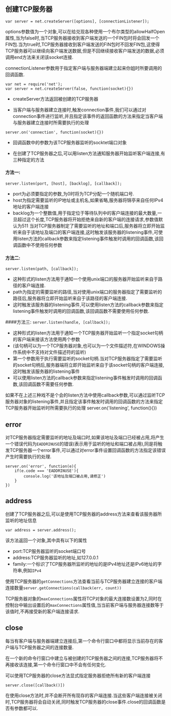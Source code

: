 ## 创建TCP服务器
`var server = net.createServer([options], [connectionListener]);`

options参数值为一个对象,可以在给兑现各种使用一个布尔类型的allowHalfOpen属性,当为false时,当TCP服务器接收到客户端发送的一个FIN包时将会回发一个FIN包.当为true时,TCP服务器接收到客户端发送的FIN包时不回发FIN包,这使得TCP服务器可以继续向客户端发送数据,但是不回继续接收客户端发送的数据,必须调用end方法来关闭该socket连接.

connectionListener参数用于指定客户端与服务器端建立起来你姐时所要调用的回调函数.

```
var net = require('net');
var server = net.createServer(false, function(socket){})
```
+ createServer方法返回被创建的TCP服务器

+ 当客户端与服务器建立连接时,触发connection事件,我们可以通过对connection事件进行监听,并且指定该事件的返回函数的方法来指定当客户端与服务器建立连接时所需要执行的处理

`server.on('connection', function(socket){})`
+ 回调函数中的参数为该TCP服务器监听的socktet端口对象

+ 在创建了TCP服务器之后,可以用listen方法通知服务器开始监听客户端连接,有三种指定的方法

#### 方法一:
`server.listen(port, [host], [backlog], [callback]);`
+ port为必须要指定的参数,为0时将为TCP分配一个随机端口号.
+ host为指定需要监听的IP地址或主机名,如果省略,服务器将锦亭来自任何IPv4地址的客户端连接
+ backlog为一个整数值,用于指定位于等待队列中的客户端连接的最大数量,一旦超过这个长度,TCP服务器将开始拒绝来自新的客户端的连接请求,参数值默认为511
当对TCP服务器制定了需要监听的地址和端口后,服务器将立即开始监听来自于该地址及端口的客户端连接,这时触发该服务器的listening事件,可使用listen方法的callback参数来指定listening事件触发时调用的回调函数,该回调函数中不使用任何参数

#### 方法二:
`server.listen(path, [callback]);`
+ 这种形式的listen方法用于通知一个使用unix端口的服务器开始监听来自于路径的客户端连接.
+ path为指定的需要监听的路径,当对使用unix端口的服务器指定了需要监听的路径后,服务器将立即开始监听来自于该路径的客户端连接.
+ 这时触发该服务器的listening事件,可以使用listen方法的callback参数来指定listening事件触发时调用的回调函数,该回调函数不需要使用任何参数.

####方法三:
`server.listen(handle, [callback]);`
+ 这种形式的listen方法用于通知一个TCP服务器开始监听一个指定socket句柄的客户端来接该方法使用两个参数
+ (该句柄可以为一个TCP服务器对象,也可以为一个文件描述符,在WINDOWS操作系统中不支持对文件描述符的监听)
+ 第一个参数用于执行需要监听的socket句柄.当对TCP服务器指定了需要监听的socket句柄后,服务器端将立即开始监听来自于该socket句柄的客户端连接,这时触发该服务器的listening事件
+ 可以使用listen方法的callback参数来指定listening事件触发时调用的回调函数,该回调函数不需要任何参数.

如果不在上述三种戏不是个会的listen方法中使用callback参数,可以通过监听TCP服务器对象的listening事件,并且指定该事件触发时调用的回调函数的方法来指定TCP服务器开始监听时所需要执行的处理
server.on('listening', function(){})

## error
对TCP服务器指定需要监听的地址及端口时,如果该地址及端口已经被占用,将产生一个错误代码为`EADDRINUSE`的错误(表示用于监听的地址和端口被占用),同是将触发TCP服务器一个error事件,可以通过对error事件设置回调函数的方法指定该错误产生时需要执行的处理.
```
server.on('error', function(e){
    if(e.code === 'EADDRINUSE'){
        console.log('该地址及端口被占用,请修正')
    }    
})
```

## address
创建了TCP服务器之后,可以是使用TCP服务器的address方法来查看该服务器所监听的地址信息
```
var address = server.address();
```
该方法返回一个对象,其中具有以下的属性
+ port:TCP服务器监听的socket端口号
+ address:TCP服务器监听的地址,如127.0.0.1
+ family:一个标识了TCP服务器所监听的地址的是IPv4地址还是IPv6地址的字符串,例如`IPv4`

使用TCP服务器的`getConnections`方法查看当前与TCP服务器建立连接的客户端连接数量`server.getConnections(callback(err, count))`

TCP服务器对象的`maxConnections`属性将TCP对象的最大连接数设置为2,同时在控制台中输出设置后的`maxConnections`属性值,当当前客户端与服务器连接数等于该值时,不再接受新的客户端连接请求.

## close

每当有客户端与服务器端建立连接后,第一个命令行窗口中都将显示当前存在的客户端与TCP服务器之间的连接数量.

在一个新的命令行窗口中建立与被创建的TCP服务器之间的连接,TCP服务器将不再接收该连接,第一个命令行窗口中不会有任何变化.

可以使用TCP服务器的close方法显式指定服务器拒绝所有新的客户端连接
```
server.close([callback()])
```

在使用close方法时,并不会断开所有现存的客户端连接.当这些客户端连接被关闭时,TCP服务器将会自动关闭,同时触发TCP服务器的close事件.close的回调函数是否有参数都可以.

